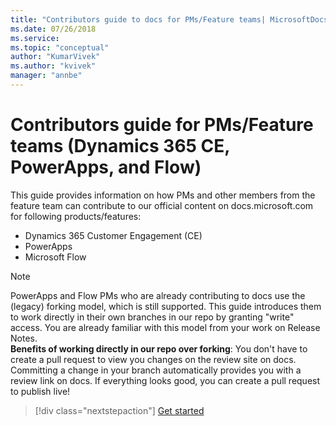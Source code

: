 ```yaml
---
title: "Contributors guide to docs for PMs/Feature teams| MicrosoftDocs"
ms.date: 07/26/2018
ms.service: 
ms.topic: "conceptual"
author: "KumarVivek"
ms.author: "kvivek"
manager: "annbe"
---
```


# Contributors guide for PMs/Feature teams (Dynamics 365 CE, PowerApps, and Flow)

This guide provides information on how PMs and other members from the feature
team can contribute to our official content on docs.microsoft.com for following products/features:

- Dynamics 365 Customer Engagement (CE)
- PowerApps
- Microsoft Flow

> [!NOTE]
> PowerApps and Flow PMs who are already contributing to docs use the (legacy) forking model, which is still supported. This guide introduces them to work directly in their own branches in our repo by granting "write" access. You are already familiar with this model from your work on Release Notes.<br/> **Benefits of working directly in our repo over forking**: You don't have to create a pull request to view you changes on the review site on docs. Committing a change in your branch automatically provides you with a review link on docs. If everything looks good, you can create a pull request to publish live!


> [!div class="nextstepaction"]
> [Get started](get-started.md)